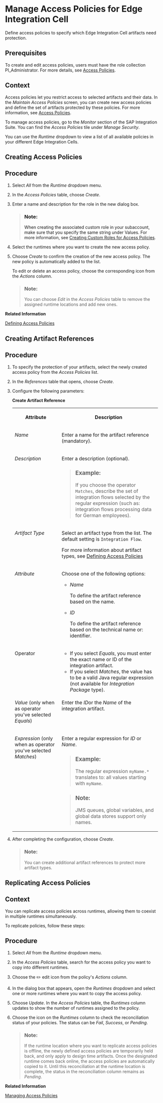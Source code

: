 <!-- loiod6503a577334447282de280c68187647 -->

<link rel="stylesheet" type="text/css" href="css/sap-icons.css"/>

# Manage Access Policies for Edge Integration Cell

Define access policies to specify which Edge Integration Cell artifacts need protection.



<a name="loiod6503a577334447282de280c68187647__prereq_lwd_pgs_kfc"/>

## Prerequisites

To create and edit access policies, users must have the role collection PI\_Administrator. For more details, see [Access Policies](50-Development/access-policies-e0009f3.md).



## Context

Access policies let you restrict access to selected artifacts and their data. In the *Maintain Access Policies* screen, you can create new access policies and define the set of artifacts protected by these policies. For more information, see [Access Policies](50-Development/access-policies-e0009f3.md).

To manage access policies, go to the *Monitor* section of the SAP Integration Suite. You can find the *Access Policies* tile under *Manage Security*.

You can use the *Runtime* dropdown to view a list of all available policies in your different Edge Integration Cells.

<a name="task_bpq_mcv_lfc"/>

<!-- task\_bpq\_mcv\_lfc -->

## Creating Access Policies



## Procedure

1.  Select *All* from the *Runtime* dropdown menu.

2.  In the *Access Policies* table, choose *Create*.

3.  Enter a name and description for the role in the new dialog box.

    > ### Note:  
    > When creating the associated custom role in your subaccount, make sure that you specify the same string under Values. For more information, see [Creating Custom Roles for Access Policies](50-Development/creating-custom-roles-for-access-policies-7db3c87.md).

4.  Select the runtimes where you want to create the new access policy.

5.  Choose *Create* to confirm the creation of the new access policy. The new policy is automatically added to the list.

    To edit or delete an access policy, choose the corresponding icon from the *Actions* column.

    > ### Note:  
    > You can choose *Edit* in the *Access Policies* table to remove the assigned runtime locations and add new ones.


**Related Information**  


[Defining Access Policies](50-Development/defining-access-policies-b0d7950.md "Define an access policy to specify which artifacts are to be protected.")

<a name="task_am1_rbv_lfc"/>

<!-- task\_am1\_rbv\_lfc -->

## Creating Artifact References



## Procedure

1.  To specify the protection of your artifacts, select the newly created access policy from the *Access Policies* list.

2.  In the *References* table that opens, choose *Create*.

3.  Configure the following parameters:

    **Create Artifact Reference**


    <table>
    <tr>
    <th valign="top">

    Attribute
    
    </th>
    <th valign="top">

    Description
    
    </th>
    </tr>
    <tr>
    <td valign="top">
    
    *Name*
    
    </td>
    <td valign="top">
    
    Enter a name for the artifact reference \(mandatory\).
    
    </td>
    </tr>
    <tr>
    <td valign="top">
    
    *Description*
    
    </td>
    <td valign="top">
    
    Enter a description \(optional\).

    > ### Example:  
    > If you choose the operator `Matches`, describe the set of integration flows selected by the regular expression \(such as: integration flows processing data for German employees\).


    
    </td>
    </tr>
    <tr>
    <td valign="top">
    
    *Artifact Type*
    
    </td>
    <td valign="top">
    
    Select an artifact type from the list. The default setting is `Integration Flow`.

    For more information about artifact types, see [Defining Access Policies](50-Development/defining-access-policies-b0d7950.md)
    
    </td>
    </tr>
    <tr>
    <td valign="top">
    
    *Attribute* 
    
    </td>
    <td valign="top">
    
    Choose one of the following options:

    -   *Name*

        To define the artifact reference based on the name.

    -   *ID*

        To define the artifact reference based on the technical name or: identifier.



    
    </td>
    </tr>
    <tr>
    <td valign="top">
    
    Operator
    
    </td>
    <td valign="top">
    
    -   If you select *Equals*, you must enter the exact name or ID of the integration artifact.
    -   If you select *Matches*, the value has to be a valid Java regular expression \(not available for *Integration Package* type\).



    
    </td>
    </tr>
    <tr>
    <td valign="top">
    
    *Value* \(only when as operator you've selected *Equals*\)
    
    </td>
    <td valign="top">
    
    Enter the *ID*or the *Name* of the integration artifact.
    
    </td>
    </tr>
    <tr>
    <td valign="top">
    
    *Expression* \(only when as operator you've selected *Matches*\)
    
    </td>
    <td valign="top">
    
    Enter a regular expression for *ID* or *Name*.

    > ### Example:  
    > The regular expression `myName.*` translates to: all values starting with `myName`.

    > ### Note:  
    > JMS queues, global variables, and global data stores support only names.


    
    </td>
    </tr>
    </table>
    
4.  After completing the configuration, choose *Create*.

    > ### Note:  
    > You can create additional artifact references to protect more artifact types.


<a name="task_kdw_flm_lfc"/>

<!-- task\_kdw\_flm\_lfc -->

## Replicating Access Policies



<a name="task_kdw_flm_lfc__context_bgg_c2v_lfc"/>

## Context

You can replicate access policies across runtimes, allowing them to coexist in multiple runtimes simultaneously.

To replicate policies, follow these steps:



## Procedure

1.  Select *All* from the *Runtime* dropdown menu.

2.  In the *Access Policies* table, search for the access policy you want to copy into different runtimes.

3.  Choose the :pencil2: edit icon from the policy's *Actions* column.

4.  In the dialog box that appears, open the *Runtimes* dropdown and select one or more runtimes where you want to copy the access policy.

5.  Choose *Update*. In the *Access Policies* table, the *Runtimes* column updates to show the number of runtimes assigned to the policy.

6.  Choose the icon on the *Runtimes* column to check the reconciliation status of your policies. The status can be *Fail*, *Success*, or *Pending*.

    > ### Note:  
    > If the runtime location where you want to replicate access policies is offline, the newly defined access policies are temporarily held back, and only apply to design time artifacts. Once the designated runtime comes back online, the access policies are automatically copied to it. Until this reconciliation at the runtime location is complete, the status in the reconciliation column remains as *Pending*.


**Related Information**  


[Managing Access Policies](50-Development/managing-access-policies-318d107.md "Define access policies to restrict the access to integration artifacts and data processed and stored by them.")

